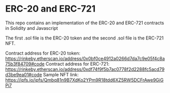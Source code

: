 # ERC-20 and ERC-721
This repo contains an implementation of the ERC-20 and ERC-721 contracts in Solidity and Javascript

The first .sol file is the ERC-20 token and the second .sol file is the ERC-721 NFT.

Contract address for ERC-20 token: https://rinkeby.etherscan.io/address/0x0bf0ce4912a0266d7da7c9e05f4c8a75b3f84709#code
Contract address for ERC-721: https://rinkeby.etherscan.io/address/0xdf74f9f5b7ac0778f2d2288fc5acd79d3be9ea01#code
Sample NFT link: https://ipfs.io/ipfs/Qmbq81n9B7XdKo2YPm9R18tdd6XZ5RW5DCFrAwe9GiGPi7


